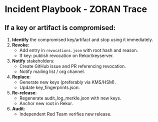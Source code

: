 # Incident Playbook - ZORAN Trace

## If a key or artifact is compromised:

1. **Identify** the compromised key/artifact and stop using it immediately.
2. **Revoke**:
   - Add entry in `revocations.json` with root hash and reason.
   - If key: publish revocation on Rekor/keyserver.
3. **Notify** stakeholders:
   - Create GitHub issue and PR referencing revocation.
   - Notify mailing list / org channel.
4. **Replace**:
   - Generate new keys (preferably via KMS/HSM).
   - Update key_fingerprints.json.
5. **Re-release**:
   - Regenerate audit_log_merkle.json with new keys.
   - Anchor new root in Rekor.
6. **Audit**:
   - Independent Red Team verifies new release.
